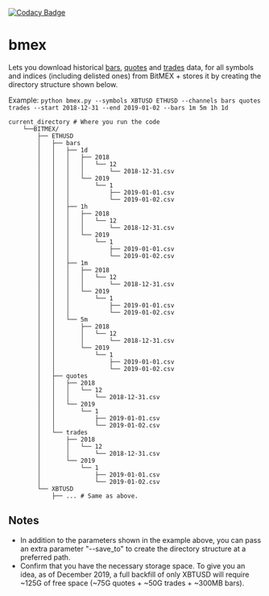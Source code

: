 [![Codacy Badge](https://api.codacy.com/project/badge/Grade/21f103c475e44fa4b30936f06bb5088f)](https://www.codacy.com/manual/dxflores/bmex?utm_source=github.com&amp;utm_medium=referral&amp;utm_content=dxflores/bmex&amp;utm_campaign=Badge_Grade)
# bmex

Lets you download historical [bars](https://www.bitmex.com/api/explorer/#!/Trade/Trade_getBucketed), [quotes](https://www.bitmex.com/api/explorer/#!/Quote/Quote_get) and [trades](https://www.bitmex.com/api/explorer/#!/Trade/Trade_get) data, for all symbols and indices (including delisted ones) from BitMEX + stores it by creating the directory structure shown below.

Example: `python bmex.py --symbols XBTUSD ETHUSD --channels bars quotes trades --start 2018-12-31 --end 2019-01-02 --bars 1m 5m 1h 1d`

```
current_directory # Where you run the code
    └──BITMEX/
        ├── ETHUSD
        │   ├── bars
        │   │   ├── 1d
        │   │   │   ├── 2018
        │   │   │   │   └── 12
        │   │   │   │       └── 2018-12-31.csv
        │   │   │   └── 2019
        │   │   │       └── 1
        │   │   │           ├── 2019-01-01.csv
        │   │   │           └── 2019-01-02.csv
        │   │   ├── 1h
        │   │   │   ├── 2018
        │   │   │   │   └── 12
        │   │   │   │       └── 2018-12-31.csv
        │   │   │   └── 2019
        │   │   │       └── 1
        │   │   │           ├── 2019-01-01.csv
        │   │   │           └── 2019-01-02.csv
        │   │   ├── 1m
        │   │   │   ├── 2018
        │   │   │   │   └── 12
        │   │   │   │       └── 2018-12-31.csv
        │   │   │   └── 2019
        │   │   │       └── 1
        │   │   │           ├── 2019-01-01.csv
        │   │   │           └── 2019-01-02.csv
        │   │   └── 5m
        │   │       ├── 2018
        │   │       │   └── 12
        │   │       │       └── 2018-12-31.csv
        │   │       └── 2019
        │   │           └── 1
        │   │               ├── 2019-01-01.csv
        │   │               └── 2019-01-02.csv
        │   ├── quotes
        │   │   ├── 2018
        │   │   │   └── 12
        │   │   │       └── 2018-12-31.csv
        │   │   └── 2019
        │   │       └── 1
        │   │           ├── 2019-01-01.csv
        │   │           └── 2019-01-02.csv
        │   └── trades
        │       ├── 2018
        │       │   └── 12
        │       │       └── 2018-12-31.csv
        │       └── 2019
        │           └── 1
        │               ├── 2019-01-01.csv
        │               └── 2019-01-02.csv
        └── XBTUSD
            ├── ... # Same as above.
```
## Notes
- In addition to the parameters shown in the example above, you can pass an extra parameter "--save_to" to create the directory structure at a preferred path.
- Confirm that you have the necessary storage space. To give you an idea, as of December 2019, a full backfill of only XBTUSD will require ~125G of free space (~75G quotes + ~50G trades + ~300MB bars).
